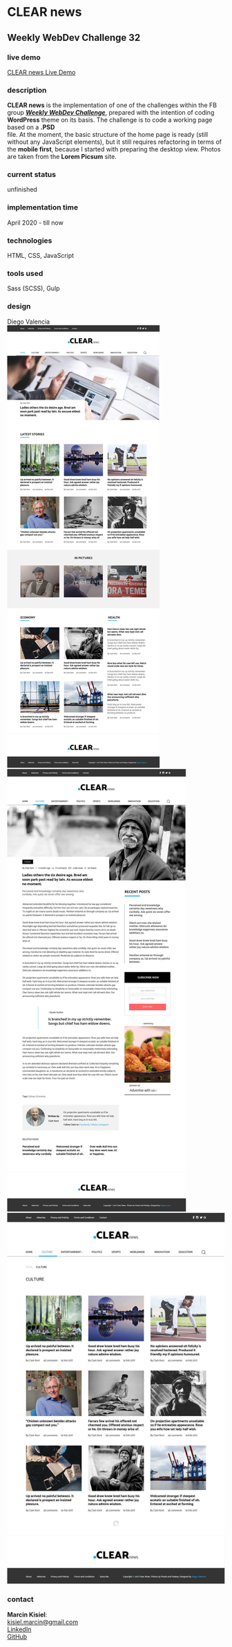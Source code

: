 # CLEAR news

## Weekly WebDev Challenge 32

### live demo

[CLEAR news Live Demo](https://marcinkisiel.github.io/weekly-webdev-challenge-32-clear-news/)

### description

**CLEAR news** is the implementation of one of the challenges within the FB group **_[Weekly WebDev Challenge](https://www.facebook.com/groups/940002776068923/)_**, prepared with the intention of coding **WordPress** theme on its basis. The challenge is to code a working page based on a **.PSD**<br/> file.
At the moment, the basic structure of the home page is ready (still without any JavaScript elements), but it still requires refactoring in terms of the **mobile first**, because I started with preparing the desktop view. Photos are taken from the **Lorem Picsum** site.

### current status

unfinished

### implementation time

April 2020 - till now

### technologies

HTML, CSS, JavaScript

### tools used

Sass (SCSS), Gulp

### design

Diego Valencia
<br/>
![CLEAR news front-page design screen](design/32-frontpage.jpg)
![CLEAR news single post design screen](design/32-single-post.jpg)
![CLEAR news category design screen](design/32-category.jpg)

### contact

**Marcin Kisiel**:
<br/>
[kisiel.marcin@gmail.com](mailto:kisiel.marcin@gmail.com)
<br/>
[LinkedIn](https://www.linkedin.com/in/marcin-kisiel/)
<br/>
[GitHub](https://github.com/marcinkisiel)
<br/>
